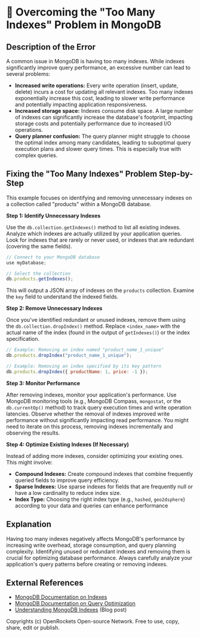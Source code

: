 # 🐞 Overcoming the "Too Many Indexes" Problem in MongoDB


## Description of the Error

A common issue in MongoDB is having too many indexes. While indexes significantly improve query performance, an excessive number can lead to several problems:

* **Increased write operations:** Every write operation (insert, update, delete) incurs a cost for updating all relevant indexes.  Too many indexes exponentially increase this cost, leading to slower write performance and potentially impacting application responsiveness.
* **Increased storage space:** Indexes consume disk space.  A large number of indexes can significantly increase the database's footprint, impacting storage costs and potentially performance due to increased I/O operations.
* **Query planner confusion:** The query planner might struggle to choose the optimal index among many candidates, leading to suboptimal query execution plans and slower query times.  This is especially true with complex queries.


## Fixing the "Too Many Indexes" Problem Step-by-Step

This example focuses on identifying and removing unnecessary indexes on a collection called "products" within a MongoDB database.

**Step 1: Identify Unnecessary Indexes**

Use the `db.collection.getIndexes()` method to list all existing indexes.  Analyze which indexes are actually utilized by your application queries.  Look for indexes that are rarely or never used, or indexes that are redundant (covering the same fields).

```javascript
// Connect to your MongoDB database
use myDatabase;

// Select the collection
db.products.getIndexes();
```

This will output a JSON array of indexes on the `products` collection.  Examine the `key` field to understand the indexed fields.


**Step 2: Remove Unnecessary Indexes**

Once you've identified redundant or unused indexes, remove them using the `db.collection.dropIndex()` method.  Replace `<index_name>` with the actual name of the index (found in the output of `getIndexes()`) or the index specification.


```javascript
// Example: Removing an index named "product_name_1_unique"
db.products.dropIndex("product_name_1_unique");

// Example: Removing an index specified by its key pattern
db.products.dropIndex({ productName: 1, price: -1 }); 
```


**Step 3: Monitor Performance**

After removing indexes, monitor your application's performance.  Use MongoDB monitoring tools (e.g., MongoDB Compass, `mongostat`, or the `db.currentOp()` method) to track query execution times and write operation latencies.  Observe whether the removal of indexes improved write performance without significantly impacting read performance.  You might need to iterate on this process, removing indexes incrementally and observing the results.



**Step 4:  Optimize Existing Indexes (If Necessary)**

Instead of adding more indexes, consider optimizing your existing ones. This might involve:

* **Compound Indexes:** Create compound indexes that combine frequently queried fields to improve query efficiency.
* **Sparse Indexes:** Use sparse indexes for fields that are frequently null or have a low cardinality to reduce index size.
* **Index Type:** Choosing the right index type (e.g., `hashed`, `geo2dsphere`) according to your data and queries can enhance performance


## Explanation

Having too many indexes negatively affects MongoDB's performance by increasing write overhead, storage consumption, and query planning complexity.  Identifying unused or redundant indexes and removing them is crucial for optimizing database performance.  Always carefully analyze your application's query patterns before creating or removing indexes.


## External References

* [MongoDB Documentation on Indexes](https://www.mongodb.com/docs/manual/indexes/)
* [MongoDB Documentation on Query Optimization](https://www.mongodb.com/docs/manual/tutorial/query-optimization/)
* [Understanding MongoDB Indexes](https://www.mongodb.com/blog/post/understanding-mongodb-indexes) (Blog post)


Copyrights (c) OpenRockets Open-source Network. Free to use, copy, share, edit or publish.

